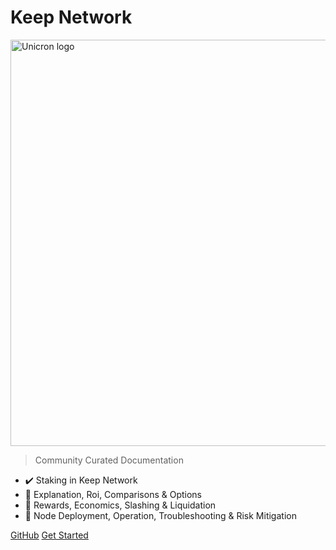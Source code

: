 <!-- _coverpage.md -->
<!--[a ver](assets/images/keepdocgraf.jpg)>
<!-- [logo](https://miro.medium.com/max/1400/1*a1rZEF1awSz0wsKdL9SuGw.jpeg)-->
<!--[logok](https://user-images.githubusercontent.com/68087535/91909888-67d3e680-ec84-11ea-8e43-203fced81216.png)-->
# **Keep Network**
<img width="650" src="https://docs.google.com/drawings/d/e/2PACX-1vRAqRGHETY_GqQJ1y8EZu1hvaoYRR00okh2pOGN7ftIsZjeCLKyg52JMR2rFK0QfCrviYVFFWFNm-2d/pub?w=378&amp;h=377" alt="Unicron logo" />

> Community Curated Documentation

- :heavy_check_mark: Staking in Keep Network
- :open_file_folder: Explanation, Roi, Comparisons & Options
- :pushpin: Rewards, Economics, Slashing & Liquidation
- :nut_and_bolt: Node Deployment, Operation, Troubleshooting & Risk Mitigation


[GitHub](https://github.com/Estebank97/Keep-Node-Docs/)
[Get Started](basics/start.md)

